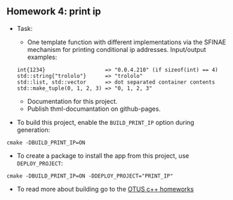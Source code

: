 ## Homework 4: print ip
* Task:
	* One template function with different implementations via the SFINAE mechanism for printing conditional ip addresses. Input/output examples:
	```	
	int{1234}                   => "0.0.4.210" (if sizeof(int) == 4)		
	std::string{"trololo"}      => "trololo"	
	std::list, std::vector      => dot separated container contents
	std::make_tuple(0, 1, 2, 3) => "0, 1, 2, 3"
	```
	* Documentation for this project.
	* Publish thml-documantation on github-pages.

* To build this project, enable the `BUILD_PRINT_IP` option during generation:
```
cmake -DBUILD_PRINT_IP=ON
```
* To create a package to install the app from this project, use `DEPLOY_PROJECT`:
```
cmake -DBUILD_PRINT_IP=ON -DDEPLOY_PROJECT="PRINT_IP"
```
* To read more about building go to the [OTUS c++ homeworks](https://github.com/jketra/otus_cpp#building)
